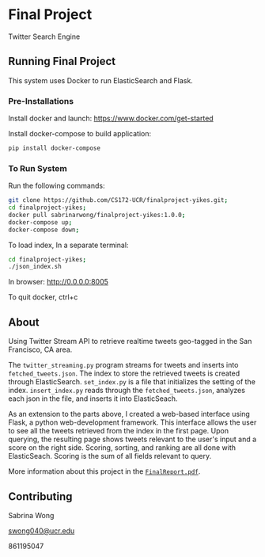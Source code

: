 # Final Project
Twitter Search Engine

## Running Final Project
This system uses Docker to run ElasticSearch and Flask.

### Pre-Installations

Install docker and launch:
<https://www.docker.com/get-started>

Install docker-compose to build application:
```bash
pip install docker-compose
```

### To Run System
Run the following commands:

```bash
git clone https://github.com/CS172-UCR/finalproject-yikes.git;
cd finalproject-yikes;
docker pull sabrinarwong/finalproject-yikes:1.0.0; 
docker-compose up;
docker-compose down;
```
To load index,
In a separate terminal:
```bash
cd finalproject-yikes;
./json_index.sh
```

In browser:
<http://0.0.0.0:8005>

To quit docker, ctrl+c


## About
Using Twitter Stream API to retrieve realtime tweets geo-tagged in the San Francisco, CA area.

The `twitter_streaming.py` program streams for tweets and inserts into `fetched_tweets.json`. The index to store the retrieved tweets is created through ElasticSearch. `set_index.py` is a file that initializes the setting of the index. `insert_index.py` reads through the `fetched_tweets.json`, analyzes each json in the file, and inserts it into ElasticSeach.

As an extension to the parts above, I created a web-based interface using Flask, a python web-development framework. This interface allows the user to see all the tweets retrieved from the index in the first page. Upon querying, the resulting page shows tweets relevant to the user's input and a score on the right side. Scoring, sorting, and ranking are all done with ElasticSeach. Scoring is the sum of all fields relevant to query.

More information about this project in the [`FinalReport.pdf`](https://github.com/sabrinarwong/cs172_TSE/blob/master/Final_Report.pdf).

## Contributing

Sabrina Wong 

swong040@ucr.edu

861195047

